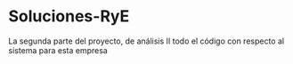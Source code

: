 # Soluciones-RyE
La segunda parte del proyecto, de análisis II todo el código con respecto al sistema para esta empresa 
